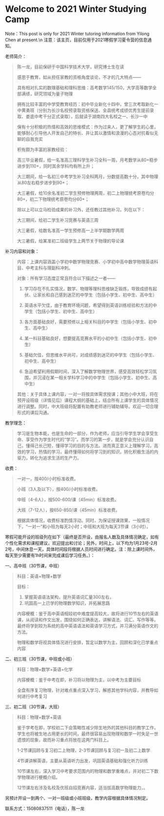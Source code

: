 # Welcome to 2021 Winter Studying Camp 
Note：This post is only for 2021 Winter tutoring information from Yilong Chen at present.\n
注意：该主页，目前仅用于2021寒假学习夏令营的信息通知。




老师简介：

> 陈一龙，目前保研于中国科学技术大学，研究博士生在读
>
> 感恩于教育，如从担任家教的资格角度谈论，不才的几大特点——
>
> 具有相对扎实的数理基础和理科思维：高考数学145/150，大学高等数学全部满绩，研究领域为量子物理
>
> 拥有比较丰富的中学受教育经历：初中毕业新化十四中，曾三次考取新化一中黄勇班（分别为长沙名校预录取资格保送、全县统考成绩优秀生提前录取、娄底中考千分正式录取），后就读于湖南四大名校之一、长沙一中
>
> 保有十分积极的热情和高效的思维模式：作为过来人，更了解学生的心里，能够耐心引导他人开发自己的特长、并让其以激情和浪漫的心态对抗看似无聊的自我充实
>
> 积有颇为丰富的家教经验：
>
> 高三毕业暑假，给一名准高三理科学生补习全科一周，月考数学从80+稳步进步到110+，同时其余学科均有所上升；
>
> 大三期间，给一名初三中考学生补习全科两月，分数提高数十分，其中物理从80左右稳步进步到90+；
>
> 大三暑假，给10余名准初二学生预修物理两周，初二上物理统考原卷均分80+，初二下物理统考原卷均分60+；
>
> 除以上可以立马检验成果的补习外，还任教过其他补习，列在以下：
>
> 大三期间，给初二学生补习竞赛与英语三周
>
> 大三暑假，给数名准高一学生预修高一上半学期数学两周
>
> 大三暑假，给某准初二班级学生上两节关于物理的导论课



补习内容和对象：

> 内容：上课内容涵盖小学初中数学物理竞赛、小学初中高中数学物理英语科目、中考主科与理副科冲刺。
>
> 对象：所有学习态度正常且符合以下描述之一者——
>
> 1. 学习存在不扎实情况，数学、物理等理科思维缺乏锻炼，导致成绩有起伏、让家长和自己感到迷茫的中学生（包括小学生、初中生、高中生）
>
> 2. 英语水平欠佳，由于教育环境问题，希望得到英语训练经验和方法的中学生（包括小学生、初中生、高中生）
>
> 3. 各方面基础良好，需要预修以上相关科目的中学生（包括小学生、初中生、高中生）
>
> 4. 某一科目基础良好，想要提高竞赛水平的小初中生（包括小学生、初中生）
> 5. 基础欠佳，但思维水平尚可，对成绩感到迷茫的中学生（包括小学生、初中生、高中生）
>
> 6. 急迫希望利用假期时间，深入了解数学物理世界，感受高效轻松学习氛围，并沉浸在某一相关学科学习中的中学生（包括小学生、初中生、高中生）
>
> 其他：关于具体上课内容，一对一将按具体需求授课；其他小中大班，将在预开设班级（详情见后）课程大纲的基础上，结合所有上课学生的具体情况进行调整。同时，中大班级将配置有助教老师进行辅助辅导。欢迎一切合理形式的课后沟通。



教学理念：

> 学习是生物本能，也是生命的一部分，作为老师，应当引导学生学会享受生命、享受作为学生时代的“学习”。而学习的第一步，就是学会充分认识自己，懂得己长己短，懂得学习的目的与方法。进而真正意义上理解学习，高效的学习，热情的学习，最终懂得如何将学习到的知识，转化积极生活的内驱力，转化为追求生活的生产力。



收费：

> 一对一，按400/小时标准收费。
>
> 小班（3人及以下），按400/小时标准收费。
>
> 中班（4-6人），按500-600/课（45min）标准收费。
>
> 大班（7-12人），按650-850/课（45min）标准收费。
>
> 根据具体情况，收费标准酌情浮动。同时，为保证授课效果，一般情况下，“一对一”和小班为每天2小时；中班和大班为每天3节课（3小时）。





寒假可能开设的班级列在如下（最终是否开设，由报名人数及具体情况确定，如有个性化需求和课程建议，欢迎提出和讨论；另外，时间上，以下均为1月23号-2月2号，中间休息一天，具体时间段将根据人员时间进行确定。注：除上课时间外，每天至少需要有1h时间来完成课后学习任务。）：



一、高中班（30节课，中班）

> 科目：英语+物理+数学
>
> 目标：
>
> 1. 掌握英语语法架构，提升英语词汇量300左右，
> 2. 巩固高一上已学的物理数学知识，并拓展思路
>
> 内容梗概：鉴于高中英语相较初中难度提高较大，故将进行10节左右的英语课，从阅读和作文出发，围绕如何正确表达，讲解语法、词汇、写作等等。最终将学到较为系统的高中英语语法和英语学习方式，并习满分英语作文的方法。
>
> 物理和数学将视具体情况进行安排，暂定以数学为主，回顾和深化已学重点内容



二、初三班（30节课，中班或小班）

> 科目：物理+数学+英语+化学
>
> 内容梗概：鉴于中考在即，补习将以物理为主，以中考为主要目标
>
> 全盘有序复习物理，针对难点重点深入学习，解惑其他学科内容，并教导如何进行中考复习



三、初二班（30节课，大班）

> 科目：物理+数学+英语
>
> 鉴于学考在即，学校初二下会策略性减少除生地外的其他科目的教学工作，学生也将被生地占用更长的时间，最终很容易出现物理和数学一时失足一世遗恨的现象，故而补习重点将放在这两门科目上。
>
> 1-2节课回顾与复习初二上物理，2-3节课回顾与复习初一及初二上数学
>
> 4节课讲解英语，主要从英语听力出发，巩固英语基础和强化听力训练
>
> 10节课左右，深入学习中考要求范围内的物理和数学重难点，并对初二下数学物理进行梗概介绍。
>
> 12节课左右涉及名校及优班自招竞赛内容，适当拔高数学物理能力，。



另预计开设一到两个、一对一班级或小班班级，教学内容根据具体情况制定。



联系方式：15080837511（电话），陈一龙
